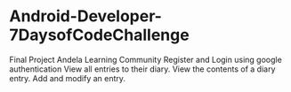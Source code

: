 # Android-Developer-7DaysofCodeChallenge
Final Project Andela Learning Community
Register and Login using google authentication
View all entries to their diary.
View the contents of a diary entry.
Add and modify an entry.
